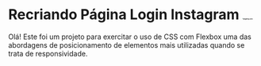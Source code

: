 # Recriando Página Login Instagram <img src="C:\Users\jonatas.pereira\Downloads\pngwing.com.png" alt="pngwing.com" style="zoom:10%;" />

Olá! Este foi um projeto para exercitar o uso de CSS com Flexbox uma das abordagens de posicionamento de elementos mais utilizadas quando se trata de responsividade.  

